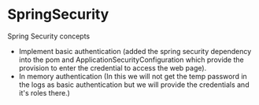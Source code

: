 # SpringSecurity
Spring Security concepts

- Implement basic authentication (added the spring security dependency into the pom and ApplicationSecurityConfiguration which provide the provision to enter the credential to access the web page).
- In memory authentication (In this we will not get the temp password in the logs as basic authentication but we will provide the credentials and it's roles there.)